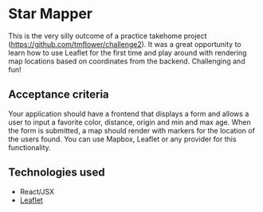 # Star Mapper

This is the very silly outcome of a practice takehome project (https://github.com/tmflower/challenge2). 
It was a great opportunity to learn how to use Leaflet for the first time and play around with rendering map locations based on coordinates from the backend.
Challenging and fun!

## Acceptance criteria

Your application should have a frontend that displays a form and allows a user to input a favorite color, distance, origin and min and max age.
When the form is submitted, a map should render with markers for the location of the users found. 
You can use Mapbox, Leaflet or any provider for this functionality.

## Technologies used

- React/JSX
- [Leaflet](https://leafletjs.com/)
